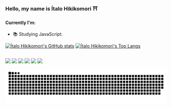 ### Hello, my name is Ítalo Hikikomori ⛩️

#### Currently I'm:
- 📚 Studying JavaScript.

[![Ítalo Hikikomori's GitHub stats](https://github-readme-stats.vercel.app/api?username=italohikikomori&show_icons=true&theme=radical&include_all_commits=true&count_private=true)](https://linktr.ee/italohikikomori)
[![Ítalo Hikikomori's Top Langs](https://github-readme-stats.vercel.app/api/top-langs/?username=italohikikomori&layout=compact&theme=radical)](https://linktr.ee/italohikikomori)

<!--div style="display: inline_block"><br>
  <img height="40px" width="40px" align="center" src="https://cdn.jsdelivr.net/gh/devicons/devicon/icons/html5/html5-plain.svg"/>
  <img height="40px" width="40px" align="center" src="https://cdn.jsdelivr.net/gh/devicons/devicon/icons/css3/css3-plain.svg"/>
  <img height="40px" width="40px" align="center" src="https://cdn.jsdelivr.net/gh/devicons/devicon/icons/javascript/javascript-plain.svg"/>
  <img height="40px" width="40px" align="center" src="https://cdn.jsdelivr.net/gh/devicons/devicon/icons/java/java-original.svg"/>
</div-->

##

<div>
  <a href="https://twitter.com/italohikikomori" target="_blank"><img src="https://img.shields.io/badge/Twitter-1DA1F2?style=for-the-badge&logo=twitter&logoColor=white"></a>
  <a href="https://instagram.com/italohikikomori" target="_blank"><img src="https://img.shields.io/badge/Instagram-E4405F?style=for-the-badge&logo=instagram&logoColor=white"></a>
  <a href="https://twitch.com/sorinha_" target="_blank"><img src="https://img.shields.io/badge/Twitch-9146FF?style=for-the-badge&logo=twitch&logoColor=white"></a>
  <a href="https://youtube.com/channel/UCm7JQfaT-Qk_6JaL-9KKW4w" target="_blank"><img src="https://img.shields.io/badge/YouTube-FF0000?style=for-the-badge&logo=youtube&logoColor=white"></a>
  <a href="https://open.spotify.com/playlist/1v1p18x96kBKoq6ghaip6A?si=LqEj4XWCT02iPITzluxBdw" target="_blank"><img src="https://img.shields.io/badge/Spotify-1ED760?&style=for-the-badge&logo=spotify&logoColor=white"></a>
  <a href="https://www.linkedin.com/in/%C3%ADtalo-cavalcante" target="_blank"><img src="https://img.shields.io/badge/LinkedIn-0077B5?style=for-the-badge&logo=linkedin&logoColor=white"></a>
</div>

![Snake animation](https://github.com/italohikikomori/italohikikomori/blob/output/github-contribution-grid-snake.svg)
